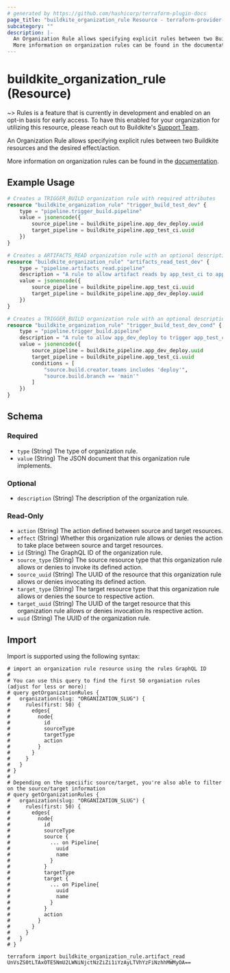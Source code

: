 ```yaml
---
# generated by https://github.com/hashicorp/terraform-plugin-docs
page_title: "buildkite_organization_rule Resource - terraform-provider-buildkite"
subcategory: ""
description: |-
  An Organization Rule allows specifying explicit rules between two Buildkite resources and the desired effect/action.
  More information on organization rules can be found in the documentation https://buildkite.com/docs/pipelines/rules/overview.
---
```


# buildkite_organization_rule (Resource)

~> Rules is a feature that is currently in development and enabled on an opt-in basis for early access. To have this enabled for your organization for utilizing this resource, please reach out to Buildkite's [Support Team](https://buildkite.com/support).

An Organization Rule allows specifying explicit rules between two Buildkite resources and the desired effect/action. 

More information on organization rules can be found in the [documentation](https://buildkite.com/docs/pipelines/rules/overview).

## Example Usage

```terraform
# Creates a TRIGGER_BUILD organization rule with required attributes
resource "buildkite_organization_rule" "trigger_build_test_dev" {
    type = "pipeline.trigger_build.pipeline"
    value = jsonencode({
        source_pipeline = buildkite_pipeline.app_dev_deploy.uuid
        target_pipeline = buildkite_pipeline.app_test_ci.uuid
    })
}

# Creates a ARTIFACTS_READ organization rule with an optional description
resource "buildkite_organization_rule" "artifacts_read_test_dev" {
    type = "pipeline.artifacts_read.pipeline"
    description = "A rule to allow artifact reads by app_test_ci to app_dev_deploy"
    value = jsonencode({
        source_pipeline = buildkite_pipeline.app_test_ci.uuid
        target_pipeline = buildkite_pipeline.app_dev_deploy.uuid
    })
}

# Creates a TRIGGER_BUILD organization rule with an optional description and conditions
resource "buildkite_organization_rule" "trigger_build_test_dev_cond" {
    type = "pipeline.trigger_build.pipeline"
    description = "A rule to allow app_dev_deploy to trigger app_test_ci builds with conditions"
    value = jsonencode({
        source_pipeline = buildkite_pipeline.app_dev_deploy.uuid
        target_pipeline = buildkite_pipeline.app_test_ci.uuid
        conditions = [
            "source.build.creator.teams includes 'deploy'",
            "source.build.branch == 'main'"
        ]
    })
}
```

## Schema

### Required

- `type` (String) The type of organization rule.
- `value` (String) The JSON document that this organization rule implements.

### Optional

- `description` (String) The description of the organization rule.

### Read-Only

- `action` (String) The action defined between source and target resources.
- `effect` (String) Whether this organization rule allows or denies the action to take place between source and target resources.
- `id` (String) The GraphQL ID of the organization rule.
- `source_type` (String) The source resource type that this organization rule allows or denies to invoke its defined action.
- `source_uuid` (String) The UUID of the resource that this organization rule allows or denies invocating its defined action.
- `target_type` (String) The target resource type that this organization rule allows or denies the source to respective action.
- `target_uuid` (String) The UUID of the target resource that this organization rule allows or denies invocation its respective action.
- `uuid` (String) The UUID of the organization rule.

## Import

Import is supported using the following syntax:

```shell
# import an organization rule resource using the rules GraphQL ID
#
# You can use this query to find the first 50 organiation rules (adjust for less or more):
# query getOrganizationRules {
#   organization(slug: "ORGANIZATION_SLUG") {
#     rules(first: 50) {
#       edges{
#         node{
#           id
#           sourceType
#           targetType
#           action
#         }
#       }
#     }
#   }
# }
#
# Depending on the speciific source/target, you're also able to filter on the source/target information
# query getOrganizationRules {
#   organization(slug: "ORGANIZATION_SLUG") {
#     rules(first: 50) {
#       edges{
#         node{
#           id
#           sourceType
#           source {
#             ... on Pipeline{
#               uuid
#               name
#             }            
#           }
#           targetType
#           target {
#             ... on Pipeline{
#               uuid
#               name
#             }            
#           }
#           action
#         }
#       }
#     }
#   }
# }

terraform import buildkite_organization_rule.artifact_read UnVsZS0tLTAxOTE5NmU2LWNiNjctNzZiZi1iYzAyLTVhYzFiNzhhMWMyOA==
```
